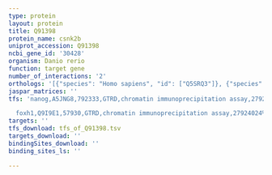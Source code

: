 ```yaml
---
type: protein
layout: protein
title: Q91398
protein_name: csnk2b
uniprot_accession: Q91398
ncbi_gene_id: '30428'
organism: Danio rerio
function: target gene
number_of_interactions: '2'
orthologs: '[{"species": "Homo sapiens", "id": ["Q5SRQ3"]}, {"species": "Mus musculus", "id": ["<a href=\"/protein/p67871\">P67871</a>"]}, {"species": "Rattus norvegicus", "id": ["<a href=\"/protein/p67874\">P67874</a>"]}, {"species": "Drosophila melanogaster", "id": ["<a href=\"/protein/p08182\">P08182</a>"]}, {"species": "Caenorhabditis elegans", "id": ["<a href=\"/protein/p28548\">P28548</a>"]}, {"species": "Saccharomyces cerevisiae", "id": ["<a href=\"/protein/p43639\">P43639</a>", "<a href=\"/protein/p38930\">P38930</a>"]}]'
jaspar_matrices: ''
tfs: 'nanog,A5JNG8,792333,GTRD,chromatin immunoprecipitation assay,27924024%5Buid%5D,No

  foxh1,Q9I9E1,57930,GTRD,chromatin immunoprecipitation assay,27924024%5Buid%5D,No'
targets: ''
tfs_download: tfs_of_Q91398.tsv
targets_download: ''
bindingSites_download: ''
binding_sites_ls: ''

---
```

